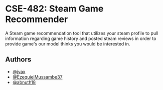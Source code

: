 
# CSE-482: Steam Game Recommender

A Steam game recommendation tool that utilizes your steam profile to pull information regarding game history and posted steam reviews in order to provide game's our model thinks you would be interested in.

## Authors
- [@jyax](https://www.github.com/jyax)
- [@EzequielMussambe37](https://github.com/EzequielMussambe37)
- [@abnuth18](https://github.com/abnuth18)
